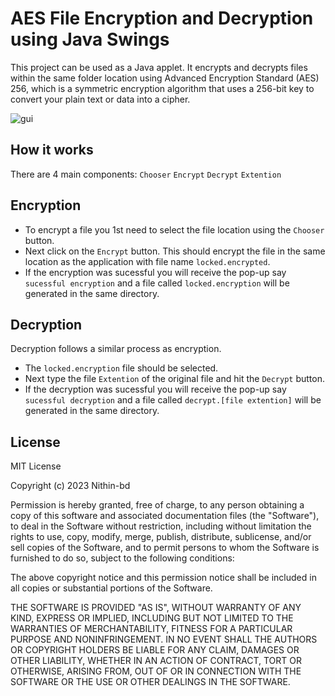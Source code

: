 
# AES File Encryption and Decryption using Java Swings

This project can be used as a Java applet. It encrypts and decrypts files within the same folder location using Advanced Encryption Standard (AES) 256, which is a symmetric encryption algorithm that uses a 256-bit key to convert your plain text or data into a cipher. 

![gui](https://github.com/Nithin-bd/EnDe/assets/83744735/ebc56ee4-2846-4065-981a-4da46e772bb1)

## How it works

There are 4 main components:
`Chooser`
`Encrypt`
`Decrypt`
`Extention`

## Encryption

- To encrypt a file you 1st need to select the file location using the `Chooser` button.
- Next click on the `Encrypt` button. This should encrypt the file in the same location as the application with file name `locked.encrypted`.
- If the encryption was sucessful you will receive the pop-up say `sucessful encryption` and a file called `locked.encryption` will be generated in the same directory.

## Decryption

Decryption follows a similar process as encryption.

- The `locked.encryption` file should be selected.
- Next type the file `Extention` of the original file and hit the `Decrypt` button.
- If the decryption was sucessful you will receive the pop-up say `sucessful decryption` and a file called `decrypt.[file extention]` will be generated in the same directory.

## License

MIT License

Copyright (c) 2023 Nithin-bd

Permission is hereby granted, free of charge, to any person obtaining a copy
of this software and associated documentation files (the "Software"), to deal
in the Software without restriction, including without limitation the rights
to use, copy, modify, merge, publish, distribute, sublicense, and/or sell
copies of the Software, and to permit persons to whom the Software is
furnished to do so, subject to the following conditions:

The above copyright notice and this permission notice shall be included in all
copies or substantial portions of the Software.

THE SOFTWARE IS PROVIDED "AS IS", WITHOUT WARRANTY OF ANY KIND, EXPRESS OR
IMPLIED, INCLUDING BUT NOT LIMITED TO THE WARRANTIES OF MERCHANTABILITY,
FITNESS FOR A PARTICULAR PURPOSE AND NONINFRINGEMENT. IN NO EVENT SHALL THE
AUTHORS OR COPYRIGHT HOLDERS BE LIABLE FOR ANY CLAIM, DAMAGES OR OTHER
LIABILITY, WHETHER IN AN ACTION OF CONTRACT, TORT OR OTHERWISE, ARISING FROM,
OUT OF OR IN CONNECTION WITH THE SOFTWARE OR THE USE OR OTHER DEALINGS IN THE
SOFTWARE.
